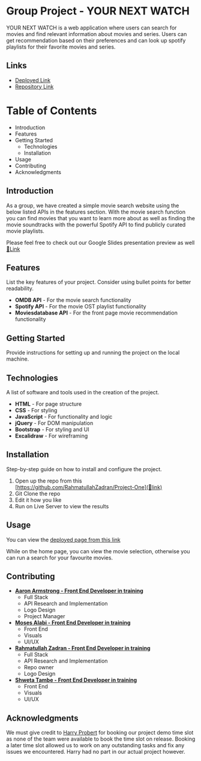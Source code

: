 # Group Project - YOUR NEXT WATCH
YOUR NEXT WATCH is a web application where users can search for movies and find relevant information about movies and series. Users can get recommendation based on their preferences and can look up spotify playlists for their favorite movies and series.

## Links
- [Deployed Link](https://rahmatullahzadran.github.io/Project-One/)
- [Repository Link](https://github.com/RahmatullahZadran/Project-One)

# Table of Contents
* Introduction
* Features
* Getting Started
    * Technologies
    * Installation
* Usage
* Contributing
* Acknowledgments

## Introduction
As a group, we have created a simple movie search website using the below listed APIs in the features section. With the movie search function you can find movies that you want to learn more about as well as finding the movie soundtracks with the powerful Spotify API to find publicly curated movie playlists.

Please feel free to check out our Google Slides presentation preview as well
[🔗Link](https://docs.google.com/presentation/d/1RpcYFeXRBhfwhucZ0WfVA0jnksjaLRQKsjREqOYFj3s/edit#slide=id.p)

## Features
List the key features of your project. Consider using bullet points for better readability.

* **OMDB API** - For the movie search functionality
* **Spotify API** - For the movie OST playlist functionality
* **Moviesdatabase API** - For the front page movie recommendation functionality

## Getting Started
Provide instructions for setting up and running the project on the local machine.

## Technologies
A list of software and tools used in the creation of the project.

- **HTML** - For page structure
- **CSS** - For styling
- **JavaScript** - For functionality and logic
- **jQuery** - For DOM manipulation
- **Bootstrap** - For styling and UI
- **Excalidraw** - For wireframing

## Installation
Step-by-step guide on how to install and configure the project.

1. Open up the repo from this [https://github.com/RahmatullahZadran/Project-One](🔗link) 
2. Git Clone the repo
3. Edit it how you like
4. Run on Live Server to view the results

## Usage

You can view the [deployed page from this link](https://rahmatullahzadran.github.io/Project-One/)

While on the home page, you can view the movie selection, otherwise you can run a search  for your favourite movies.

## Contributing
* [**Aaron Armstrong - Front End Developer in training**](https://github.com/aaron1490)
    * Full Stack
    * API Research and Implementation
    * Logo Design
    * Project Manager
* [**Moses Alabi - Front End Developer in training**](https://github.com/mosesalabi21)
    * Front End
    * Visuals
    * UI/UX
* [**Rahmatullah Zadran - Front End Developer in training**](https://github.com/RahmatullahZadran)
    * Full Stack
    * API Research and Implementation
    * Repo owner
    * Logo Design
* [**Shweta Tambe - Front End Developer in training**](https://github.com/ShwetaTambe060217)
    * Front End
    * Visuals
    * UI/UX

## Acknowledgments
We must give credit to [Harry Probert](https://github.com/hpro97) for booking our project demo time slot as none of the team were available to book the time slot on release. Booking a later time slot allowed us to work on any outstanding tasks and fix any issues we encountered. Harry had no part in our actual project however.